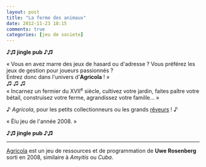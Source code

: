 ```yaml
---
layout: post
title: "La ferme des animaux"
date: 2012-11-23 18:15
comments: true
categories: [jeu de societe]
---
```

__♪♫ jingle pub ♪♫__

« Vous en avez marre des jeux de hasard ou d'adresse ? Vous préférez les jeux de gestion pour joueurs passionnés ?  
Entrez donc dans l'univers d'__Agricola__ ! »  
♫ ♫ ♫  
« Incarnez un fermier du XVII<sup>e</sup> siècle, cultivez votre jardin, faites paître votre bétail, construisez votre ferme, agrandissez votre famille... »

♪ _Agricola_, pour les petits collectionneurs ou les grands [rêveurs](http://gusandco.net/2012/07/27/agricolaventure/) ! ♪

« Élu jeu de l'année 2008. »

__♪♫ jingle pub ♪♫__
***
[Agricola](http://www.ystari.com/wordpress/?cat=18) est un jeu de ressources et de programmation de __Uwe Rosenberg__ sorti en 2008, similaire à _Amyitis_ ou _Cuba_.
